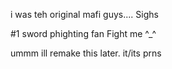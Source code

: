 i was teh original mafi guys.... Sighs

#1 sword phighting fan Fight me ^_^

ummm ill remake this later. it/its prns


<!---
phighterfifteen/phighterfifteen is a ✨ special ✨ repository because its `README.md` (this file) appears on your GitHub profile.
You can click the Preview link to take a look at your changes.
--->
